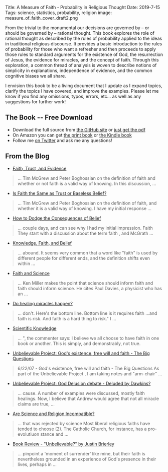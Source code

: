 Title: A Measure of Faith - Probability in Religious Thought
Date: 2019-7-15
Tags: science, statistics, probability, religion
image: measure_of_faith_cover_draft2.png

From the trivial to the monumental our decisions are governed by – or should be governed by – rational thought. This book explores the role of rational thought as described by the rules of probability applied to the ideas in traditional religious discourse. It provides a basic introduction to the rules of probability for those who want a refresher and then proceeds to apply those rules to standard arguments for the existence of God, the resurrection of Jesus, the evidence for miracles, and the concept of faith. Through this exploration, a common thread of analysis is woven to describe notions of simplicity in explanations, independence of evidence, and the common cognitive biases we all share.

I envision this book to be a living document that I update as I expand topics, clarify the topics I have covered, and improve the examples.  Please let me know if you find any omissions, typos, errors, etc... as well as any suggestions for further work!


## The Book -- Free Download

* Download the full source from [the GitHub site](https://github.com/bblais/A-Measure-Of-Faith) or [just get the pdf](https://github.com/bblais/A-Measure-Of-Faith/raw/master/A%20Measure%20of%20Faith%20-%20Brian%20Blais.pdf)
* On Amazon you can get [the print book] or [the Kindle book]
* Follow me [on Twitter](https://twitter.com/bblais) and ask me any questions!



## From the Blog

* [Faith, Trust, and Evidence](https://bblais.github.io/posts/2014/Jul/24/faith-trust-and-evidence/)
> ... Tim McGrew and Peter Boghossian on the definition of faith and whether or not faith is a valid way of knowing. In this discussion, ...
* [Is Faith the Same as Trust or Baseless Belief?](https://bblais.github.io/posts/2014/Jul/28/is-faith-the-same-as-trust-or-baseless-belief/)
>... Tim McGrew and Peter Boghossian on the definition of faith, and whether it is a valid way of knowing. I have my initial response ...
* [How to Dodge the Consequences of Belief](https://bblais.github.io/posts/2014/Mar/13/how-to-dodge-the-consequences-of-belief/)
> ... couple days, and can see why I had my initial impression. Faith They start with a discussion about the term faith , and McGrath ...
* [Knowledge, Faith, and Belief](https://bblais.github.io/posts/2013/Oct/24/knowledge-faith-and-belief/)
>... abound. It seems very common that a word like "faith" is used by different people for different ends, and the definition shifts even within ...
* [Faith and Science](https://bblais.github.io/posts/2010/Jan/31/faith-and-science/)
>... Ken Miller makes the point that science should inform faith and faith should inform science. He cites Paul Davies, a physicist who has an ...
* [Do healing miracles happen?](https://bblais.github.io/posts/2014/Jun/03/do-healing-miracles-happen/)
>... don't. Here's the bottom line. Bottom line is it requires faith ...and faith is risk. And faith is a hard thing to risk." I ...
* [Scientific Knowledge](https://bblais.github.io/posts/2014/Feb/12/scientific-knowledge/)
>... ", the commenter says: I believe we all choose to have faith in one book or another. This is simply, and demonstrably, not true.
* [Unbelievable Project: God's existence, free will and faith - The Big Questions](https://bblais.github.io/posts/2013/Mar/04/unbelievable-project-gods-existence-free-will-and-faith-the-big-questions/)
> 6/22/07 - God's existence, free will and faith - The Big Questions As part of the Unbelievable Project , I am taking notes and "arm-chair" ...
* [Unbelievable Project: God Delusion debate - Deluded by Dawkins?](https://bblais.github.io/posts/2013/Mar/08/unbelievable-project-god-delusion-debate-deluded-by-dawkins/)
>... cause. A number of examples were discussed, mostly faith healings. Now, I believe that Andrew would agree that not all miracle claims are true, ...
* [Are Science and Religion Incompatible?](https://bblais.github.io/posts/2010/Dec/01/are-science-and-religion-incompatible/)
>... that was rejected by science Most liberal religious faiths have tended to choose (2). The Catholic Church, for instance, has a pro-evolutiuon stance and ...
* [Book Review - "Unbelievable?" by Justin Brierley](https://bblais.github.io/posts/2019/Feb/11/book-review-unbelievable-by-justin-brierley/)
>... pinpoint a 'moment of surrender' like mine, but their faith is nevertheless grounded in an experience of God's presence in their lives, perhaps in ...


[the print book]: https://www.amazon.com/Measure-Faith-Probability-Religious-Thought/dp/1099939143
[the Kindle book]: https://www.amazon.com/Measure-Faith-Probability-Religious-Thought-ebook/dp/B07SMB7RB4
